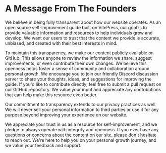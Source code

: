 # A Message From The Founders

We believe in being fully transparent about how our website operates. As an open source self-improvement guide built on VitePress, our goal is to provide valuable information and resources to help individuals grow and develop. We want our users to trust that the content we provide is accurate, unbiased, and created with their best interests in mind.

To maintain this transparency, we make our content publicly available on GitHub. This allows anyone to review the information we share, suggest improvements, or even contribute their own changes. We believe this openness helps foster a sense of community and collaboration around personal growth. We encourage you to join our friendly Discord discussion server to share your thoughts, ideas, and suggestions for improving the guide. If you'd like to contribute directly, feel free to submit a pull request on our GitHub repository. We value your input and appreciate any contributions that can help make this resource even better.

Our commitment to transparency extends to our privacy practices as well. We will never sell your personal information to third parties or use it for any purpose beyond improving your experience on our website.

We appreciate your trust in us as a resource for self-improvement, and we pledge to always operate with integrity and openness. If you ever have any questions or concerns about the content on our site, please don't hesitate to reach out. We're here to help you on your personal growth journey, and we value your feedback and support.